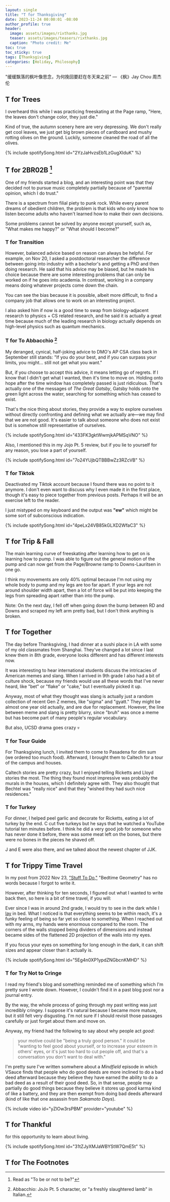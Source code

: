 ```yaml
---
layout: single
title: "T for Thanksgiving"
date: 2023-11-24 00:00:01 -08:00
author_profile: true
header: 
  image: assets/images/rixthanks.jpg
  teaser: assets/images/teasers/rixthanks.jpg
  caption: "Photo credit: Me" 
toc: true
toc_sticky: true
tags: [Thanksgiving]
categories: [Holiday, Philosophy]
---
```


"缓缓飘落的枫叶像思念，为何挽回要赶在冬天来之前" — 《枫》Jay Chou 周杰伦

## T for Trees
I overheard this while I was practicing freeskating at the Page ramp, "Here, the leaves don't change color, they just die."

Kind of true, the autumn scenery here are very depressing. We don't really get cool leaves, we just get big brown pieces of cardboard and mushy rotting olives on the ground. Luckily, someone cleaned the road of all the olives. 

{% include spotifySong.html id="2YzJaHvzsEb1LzGugXIduK" %}

## T for 2BR02B [^1]
One of my friends started a blog, and an interesting point was that they decided not to pursue music completely partially because of "parental opinion, which I do trust." 

There is a spectrum from filial piety to punk rock. While every parent dreams of obedient children, the problem is that kids who only know how to listen become adults who haven't learned how to make their own decisions. 

Some problems cannot be solved by anyone except yourself, such as, "What makes me happy?" or "What should I become?"

### T for Transition
However, balanced advice based on reason can always be helpful. For example, on Nov 20, I asked a postdoctoral researcher the difference between going into industry with a bachelor's and getting a PhD and then doing research. He said that his advice may be biased, but he made his choice because there are some interesting problems that can only be worked on if he goes into academia. In contrast, working in a company means doing whatever projects come down the chain. 

You can see the bias because it is possible, albeit more difficult, to find a company job that allows one to work on an interesting project. 

I also asked him if now is a good time to swap from biology-adjacent research to physics + CS related research, and he said it is actually a great time because much of the leading research in biology actually depends on high-level physics such as quantum mechanics. 

### T for To Abbacchio [^2]
My deranged, cynical, half-joking advice to DMO's AP CSA class back in September still stands: "If you do your best, and if you can surpass your limits, you might... still not get what you want."

But, if you choose to accept this advice, it means letting go of regrets. If I know that I didn't get what I wanted, then it's time to move on. Holding onto hope after the time window has completely passed is just ridiculous. That's actually one of the messages of *The Great Gatsby*, Gatsby holds onto the green light across the water, searching for something which has ceased to exist. 

That's the nice thing about stories, they provide a way to explore ourselves without directly confronting and defining what we actually are—we may find that we are not good. It's easier to talk about someone who does not exist but is somehow still representative of ourselves. 

{% include spotifySong.html id="433FK3gktWwmjkAPMSqVNO" %}

Also, I mentioned this in my Jojo Pt. 5 review, but if you lie to yourself for any reason, you lose a part of yourself. 

{% include spotifySong.html id="7o24YUjbQTBBBwZz3RZcVB" %}

### T for Tiktok
Deactivated my Tiktok account because I found there was no point to it anymore. I don't even want to discuss why I even made it in the first place, though it's easy to piece together from previous posts. Perhaps it will be an exercise left to the reader. 

I just mistyped on my keyboard and the output was **"ew"** which might be some sort of subconscious indication. 

{% include spotifySong.html id="4peLx24VB85kGLXD2WfaC3" %}

## T for Trip & Fall
The main learning curve of freeskating after learning how to get on is learning how to pump. I was able to figure out the general motion of the pump and can now get from the Page/Browne ramp to Downs-Lauritsen in one go. 

I think my movements are only 40% optimal because I'm not using my whole body to pump and my legs are too far apart. If your legs are not around shoulder width apart, then a lot of force will be put into keeping the legs from spreading apart rather than into the pump. 

Note: On the next day, I fell off when going down the bump between RD and Downs and scraped my left arm pretty bad, but I don't think anything is broken. 

## T for Together
The day before Thanksgiving, I had dinner at a sushi place in LA with some of my old classmates from Shanghai. They've changed a lot since I last knew them in 8th grade, everyone looks different and has different interests now.

It was interesting to hear international students discuss the intricacies of American memes and slang. When I arrived in 9th grade I also had a bit of culture shock, because my friends would use all these words that I've never heard, like "bet" or "flake" or "cake," but I eventually picked it up. 

Anyway, most of what they thought was slang is actually just a random collection of recent Gen Z memes, like "sigma" and "gyatt." They might be almost one year old actually, and are due for replacement. However, the line between meme and slang is pretty blurry, since "bruh" was once a meme but has become part of many people's regular vocabulary.

But also, UCSD drama goes crazy 💀

### T for Tour Guide
For Thanksgiving lunch, I invited them to come to Pasadena for dim sum (we ordered too much food). Afterward, I brought them to Caltech for a tour of the campus and houses. 

Caltech stories are pretty crazy, but I enjoyed telling Ricketts and Lloyd stories the most. The thing they found most impressive was probably the murals in the houses, which I definitely agree with. They also thought that Bechtel was "really nice" and that they "wished they had such nice residences."

### T for Turkey
For dinner, I helped peel garlic and decorate for Ricketts, eating a lot of turkey by the end. C cut five turkeys but he says that he watched a YouTube tutorial ten minutes before. I think he did a very good job for someone who has never done it before, there was some meat left on the bones, but there were no bones in the pieces he shaved off. 

J and E were also there, and we talked about the newest chapter of JJK. 

## T for Trippy Time Travel
In my post from 2022 Nov 23, ["Stuff To Do,"](https://engitom.github.io/projects/stuff-to-do/#bedtime-geometry) "Bedtime Geometry" has no words because I forgot to write it. 

However, after thinking for ten seconds, I figured out what I wanted to write back then, so here is a bit of time travel, if you will:

Ever since I was in around 2nd grade, I would try to see in the dark while I [lay](https://www.grammarly.com/blog/lay-lie/) in bed. What I noticed is that everything seems to be within reach, it's a funky feeling of being so far yet so close to something. When I reached out with my arms, my hands were enormous compared to the room. The corners of the walls stopped being dividers of dimensions and instead became sides of the flattened 2D projection of the walls into my eyes. 

If you focus your eyes on something for long enough in the dark, it can shift sizes and appear closer than it actually is. 

{% include spotifySong.html id="5Eg4n0XP1ypdZNGbcnKMHD" %}

### T for Try Not to Cringe
I read my friend's blog and something reminded me of something which I'm pretty sure I wrote down. However, I couldn't find it in a past blog post nor a journal entry. 

By the way, the whole process of going through my past writing was just incredibly cringey. I suppose it's natural because I became more mature, but it still felt very disgusting. I'm not sure if I should revisit those passages carefully or just forget about them and move on. 

Anyway, my friend had the following to say about why people act *good*:

> your motive could be "being a truly good person." it could be "wanting to feel good about yourself, or to increase your esteem in others' eyes, or it's just too hard to cut people off, and that's a conversation you don't want to deal with."

I'm pretty sure I've written somwhere about a *Mindfield* episode in which VSauce finds that people who do good deeds are more inclined to do a bad deed afterward because they believe they have earned the ability to do a bad deed as a result of their good deed. So, in that sense, people may partially do good things because they believe it stores up good karma kind of like a battery, and they are then exempt from doing bad deeds afterward (kind of like that one assassin from *Sakamoto Days*).

{% include video id="yZlOw3rsPBM" provider="youtube" %}

## T for Thankful
for this opportunity to learn about living. 

{% include spotifySong.html id="31tZJyXMJaWBYStW7QmE5t" %}

## T for The Footnotes
[^1]: Read as "To be or not to be?"
[^2]: Abbacchio: JoJo Pt. 5 character, or "a freshly slaughtered lamb" in Italian. 